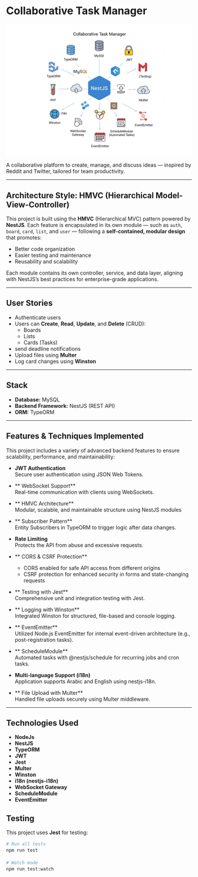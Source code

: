 # Collaborative Task Manager

![Project Preview](project.png)

A collaborative platform to create, manage, and discuss ideas — inspired by Reddit and Twitter, tailored for team productivity.


---

## Architecture Style: HMVC (Hierarchical Model-View-Controller)

This project is built using the **HMVC** (Hierarchical MVC) pattern powered by **NestJS**. Each feature is encapsulated in its own module — such as `auth`, `board`, `card`, `list`, and `user` — following a **self-contained, modular design** that promotes:

- Better code organization
- Easier testing and maintenance
- Reusability and scalability

Each module contains its own controller, service, and data layer, aligning with NestJS’s best practices for enterprise-grade applications.


---

## User Stories

- Authenticate users
- Users can **Create**, **Read**, **Update**, and **Delete** (CRUD):
  - Boards
  - Lists
  - Cards (Tasks)
- send deadline notifications
- Upload files using **Multer**
- Log card changes using **Winston**

---

## Stack

- **Database:** MySQL
- **Backend Framework:** NestJS (REST API)
- **ORM:** TypeORM

---

## Features & Techniques Implemented

This project includes a variety of advanced backend features to ensure scalability, performance, and maintainability:

- **JWT Authentication**  
  Secure user authentication using JSON Web Tokens.

- ** WebSocket Support**  
  Real-time communication with clients using WebSockets.

- ** HMVC Architecture**  
  Modular, scalable, and maintainable structure using NestJS modules

- ** Subscriber Pattern**  
  Entity Subscribers in TypeORM to trigger logic after data changes.

- **Rate Limiting**  
  Protects the API from abuse and excessive requests.

- ** CORS & CSRF Protection**
  - CORS enabled for safe API access from different origins
  - CSRF protection for enhanced security in forms and state-changing requests

- ** Testing with Jest**  
  Comprehensive unit and integration testing with Jest.

- ** Logging with Winston**  
  Integrated Winston for structured, file-based and console logging.

- ** EventEmitter**  
  Utilized Node.js EventEmitter for internal event-driven architecture (e.g., post-registration tasks).

- ** ScheduleModule**  
  Automated tasks with @nestjs/schedule for recurring jobs and cron tasks.

- **Multi-language Support (i18n)**  
  Application supports Arabic and English using nestjs-i18n.

- ** File Upload with Multer**  
  Handled file uploads securely using Multer middleware.

---

##  Technologies Used

- **NodeJs**
- **NestJS**
- **TypeORM**
- **JWT**
- **Jest**
- **Multer**
- **Winston**
- **i18n (nestjs-i18n)**
- **WebSocket Gateway**
- **ScheduleModule**
- **EventEmitter**


## Testing

This project uses **Jest** for testing:

```bash
# Run all tests
npm run test

# Watch mode
npm run test:watch